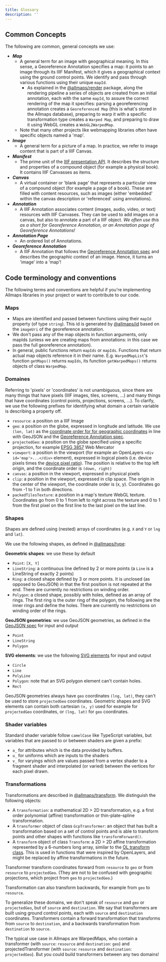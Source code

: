 ```yaml
---
title: Glossary
description: ''
---
```


## Common Concepts

The following are common, general concepts we use:

- ***Map***
  - A general term for an image with geographical meaning. In this sense, a Georeference Annotation specifies a map: it points to an image through its IIIF Manifest, which it gives a geographical context using the ground control points. We identify and pass through various functions using their unique `mapId`.
    - As explained in the [@allmaps/render](../reference/packages/render) package, along the rendering pipeline a series of objects are created from an initial annotation, each with the same `mapId`, to assure the correct rendering of the map it specifies: parsing a georeferencing annotation creates a `Georeferenced Map` (this is what's stored in the Allmaps database), preparing to warp it with a specific transformation type creates a `Warped Map`, and preparing to draw it using WebGL creates a `WebGL2WarpedMap`.
  - Note that many other projects like webmapping libraries often have specific objects named a 'map'.
- ***Image***
  - A general term for a picture of a map. In practice, we refer to image content that is part of a IIIF Canvas.
- ***Manifest***
  - The prime unit of the [IIIF presentation API](https://iiif.io/api/presentation/3.0/#2-resource-type-overview). It describes the structure and properties of a compound object (for example a physical book). It contains IIIF Canvasses as items.
- ***Canvas***
  - A virtual container or 'blank page' that represents a particular view of a compound object (for example a page of a book). These are filled with content resources, such as images (either 'embedded' within the canvas description or 'referenced' using annotations).
- ***Annotation***
  - A IIIF Annotation associates content (images, audio, video, or text) resources with IIIF Canvases. They can be used to add images on a canvas, but also to annotate a part of a IIIF object. *We often use this as a short for Georeference Annotation, or an Annotation page of Georeference Annotations!*
- ***Annotation Page***
  - An ordered list of Annotations.
- ***Georeference Annotation***
  - A IIIF Annotation that follows the [Georeference Annotation spec](https://preview.iiif.io/api/georef/extension/georef/) and describes the geographic context of an image. Hence, it turns an 'image' into a 'map'!

## Code terminology and conventions

The following terms and conventions are helpful if you're implementing Allmaps libraries in your project or want to contribute to our code.

### Maps

- Maps are identified and passed between functions using their `mapId` property (of type `string`). This id is generated by [@allmaps/id](../reference/packages/id) based on the `imageUri` of the georeference annotation.
- We don't pass any of the map objects in function arguments, only mapIds (unless we are creating maps from annotations: in this case we pass the full georeference annotation).
- In general, public functions return `mapIds` or `mapIds`. Functions that return actual map objects reference it in their name. E.g. `WarpedMapList`'s function `getMaps()` returns `mapIds`, its function `getWarpedMaps()` returns objects of class `WarpedMap`.

### Domaines

Referring to 'pixels' or 'coordinates' is not unambiguous, since there are many things that have pixels (IIIF images, tiles, screens, ...) and many things that have coordinates (control points, projections, screens, ...). To clarify, we use the following prefixes for identifying what domain a certain variable is describing a property off.

- `resource`: a position on a IIIF Image
- `geo`: a position on the globe, expressed in longitude and latitude. We use `(lon, lat)` as the [coordinate order for for geographic coordinates](https://macwright.com/lonlat/) in line with GeoJSON and the [Georeference Annotation spec](https://preview.iiif.io/api/georef/extension/georef/).
- `projectedGeo`: a position on the globe specified using a specific projection, for example [EPSG 3857](https://epsg.io/3857) Web Mercator
- `viewport`: a position in the viewport (for example an OpenLayers `<div id='map'>...</div>` element), expressed in logical pixels (i.e. device pixels times the [device pixel ratio](https://developer.mozilla.org/en-US/docs/Web/API/Window/devicePixelRatio)). The position is relative to the top left origin, and the coordinate order is `(down, right)`
- `canvas`: a position in the viewport, expressed in physical pixels
- `clip`: a position in the viewport, expressed in clip space. The origin in the center of the viewport, the coordinate order is (x, y). Coordinates go from -1 to 1 in both directions.
- `packedTilesTexture`: a position in a map's texture WebGL texture. Coordinates go from 0 to 1 from left to right across the texture and 0 to 1 from the first pixel on the first line to the last pixel on the last line.

### Shapes

Shapes are defined using (nested) arrays of coordinates (e.g. `X` and `Y` or `lng` and `lat`).

We use the following shapes, as defined in [@allmaps/type](../reference/packages/types):

**Geometric shapes**: we use these by default
- `Point`: `[X, Y]`
- `LineString`: a continuous line defined by 2 or more points (a `Line` is a LineString of exactly 2 points)
- `Ring`: a closed shape defined by 3 or more points. It is unclosed (as opposed to GeoJSON) in that the first position is not repeated at the end. There are currently no restrictions on winding order.
- `Polygon`: a closed shape, possibly with holes, defined as an array of rings. The first ring is the outer ring of the polygon, the following are the inner rings and define the holes. There are currently no restrictions on winding order of the rings.

**GeoJSON geometries**: we use GeoJSON geometries, as defined in the [GeoJSON spec](https://geojson.org/) for input and output
- `Point`
- `LineString`
- `Polygon`

**SVG elements**: we use the following [SVG elements](https://developer.mozilla.org/en-US/docs/Web/SVG/Element#svg_elements_by_category) for input and output
- `Circle`
- `Line`
- `PolyLine`
- `Polygon`: note that an SVG polygon element can't contain holes.
- `Rect`

GeoJSON geometries always have `geo` coordinates `(lng, lat)`, they can't be used to store `projectedGeo` coordinates. Geometric shapes and SVG elements can contain both cartesian `(x, y)` used for example for `projectedGeo` coordinates, or `(lng, lat)` for `geo` coordinates.

### Shader variables

Standard shader variable follow `camelCase` like TypeScript variables, but variables that are passed to or between shaders are given a prefix:
- `a_` for attributes which is the data provided by buffers. 
- `u_` for uniforms which are inputs to the shaders
- `v_` for varyings which are values passed from a vertex shader to a fragment shader and interpolated (or varied) between the vertices for each pixel drawn.

### Transformations

Transformations are described in [@allmaps/transform](../reference/packages/transform). We distinguish the following objects:

- A `transformation`: a mathematical 2D > 2D transformation, e.g. a first order polynomial (affine) transformation or thin-plate-spline transformation.
- A `transformer` object of class `GcpTransformer`: an object that has built a transformation based on a set of control points and is able to transform points and other shapes with functions like `transformForward()`.
- A `transform` object of class `Transform`: a 2D > 2D affine transformation represented by a 6-numbers long array, similar to the [OL transform class](https://openlayers.org/en/latest/apidoc/module-ol_transform.html). This is used in functions that were inspired by OpenLayers, and might be replaced by affine transformations in the future.

Transformer transform coordinates forward from `resource` to `geo` or from `resource` to `projectedGeo`. (They are not to be confused with geographic projections, which project from `geo` to `projectedGeo`.)

Transformation can also transform backwards, for example from `geo` to `resource`.

To generalize these domains, we don't speak of `resource` and `geo` or `projectedGeo`, but of `source` and `destination`. We say that transformers are built using ground control points, each with `source` and `destination` coordinates. Transformers contain a forward transformation that transforms from `source` to `destination`, and a backwards transformation from `destination` to `source`.

The typical use case in Allmaps are WarpedMaps, who contain a transformer (with `source`: `resource` and `destination`: `geo`) and projectedTransformer (with `source`: `resource` and `destination`: `projectedGeo`). But you could build transformers between any two domains!
